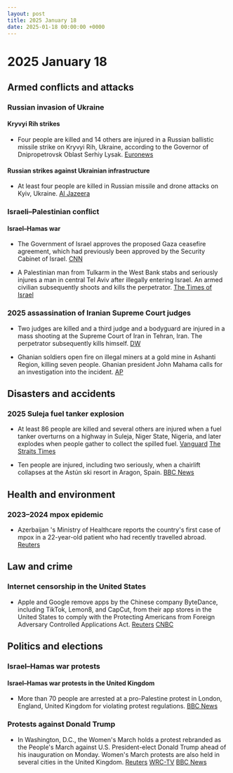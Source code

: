 ```yaml
---
layout: post
title: 2025 January 18
date: 2025-01-18 00:00:00 +0000
---
```


# 2025 January 18

## Armed conflicts and attacks

### Russian invasion of Ukraine

#### Kryvyi Rih strikes

- Four people are killed and 14 others are injured in a Russian ballistic missile strike on Kryvyi Rih, Ukraine, according to the Governor of Dnipropetrovsk Oblast Serhiy Lysak. [Euronews](https://www.euronews.com/my-europe/2025/01/18/four-killed-in-russian-air-strike-on-kryvyi-rih-as-zelenskyy-bemoans-lack-of-air-defences)

#### Russian strikes against Ukrainian infrastructure

- At least four people are killed in Russian missile and drone attacks on Kyiv, Ukraine. [Al Jazeera](https://www.aljazeera.com/news/2025/1/18/russian-attacks-on-centre-of-kyiv-leave-four-dead)

### Israeli–Palestinian conflict

#### Israel–Hamas war

- The Government of Israel approves the proposed Gaza ceasefire agreement, which had previously been approved by the Security Cabinet of Israel. [CNN](https://edition.cnn.com/2025/01/18/middleeast/israel-approves-ceasefire-hostage-deal-intl-hnk/index.html?iid=cnn_buildContentRecirc_end_recirc)

- A Palestinian man from Tulkarm in the West Bank stabs and seriously injures a man in central Tel Aviv after illegally entering Israel. An armed civilian subsequently shoots and kills the perpetrator. [The Times of Israel](https://www.timesofisrael.com/man-seriously-hurt-in-tel-aviv-stabbing-palestinian-terrorist-shot-dead/)

### 2025 assassination of Iranian Supreme Court judges

- Two judges are killed and a third judge and a bodyguard are injured in a mass shooting at the Supreme Court of Iran in Tehran, Iran. The perpetrator subsequently kills himself. [DW](https://www.dw.com/en/iran-two-judges-shot-dead-outside-supreme-court-in-tehran/a-71335185)

- Ghanian soldiers open fire on illegal miners at a gold mine in Ashanti Region, killing seven people. Ghanian president John Mahama calls for an investigation into the incident. [AP](https://apnews.com/article/ghana-illegal-gold-mining-soldiers-anglogold-ashanti-abd602d2574d19281550244dc8a622cd)

## Disasters and accidents

### 2025 Suleja fuel tanker explosion

- At least 86 people are killed and several others are injured when a fuel tanker overturns on a highway in Suleja, Niger State, Nigeria, and later explodes when people gather to collect the spilled fuel. [Vanguard](https://www.vanguardngr.com/2025/01/death-toll-in-niger-petrol-tanker-explosion-now-70/) [The Straits Times](https://www.straitstimes.com/world/fuel-tanker-truck-blast-kills-at-least-60-in-nigeria)

- Ten people are injured, including two seriously, when a chairlift collapses at the Astún ski resort in Aragon, Spain. [BBC News](https://www.bbc.com/news/articles/ckgydwvkv1do)

## Health and environment

### 2023–2024 mpox epidemic

- Azerbaijan 's Ministry of Healthcare reports the country's first case of mpox in a 22-year-old patient who had recently travelled abroad. [Reuters](https://www.reuters.com/business/healthcare-pharmaceuticals/first-mpox-case-detected-azerbaijan-interfax-reports-2025-01-18/)

## Law and crime

### Internet censorship in the United States

- Apple and Google remove apps by the Chinese company ByteDance, including TikTok, Lemon8, and CapCut, from their app stores in the United States to comply with the Protecting Americans from Foreign Adversary Controlled Applications Act. [Reuters](https://www.reuters.com/technology/tiktok-faces-us-ban-deadline-users-brace-fallout-2025-01-18/) [CNBC](https://www.cnbc.com/2025/01/18/apple-google-remove-tiktok-from-stores-as-app-halts-service-in-us.html)

## Politics and elections

### Israel–Hamas war protests

#### Israel–Hamas war protests in the United Kingdom

- More than 70 people are arrested at a pro-Palestine protest in London, England, United Kingdom for violating protest regulations. [BBC News](https://www.bbc.com/news/articles/cz0l34kpv51o)

### Protests against Donald Trump

- In Washington, D.C., the Women's March holds a protest rebranded as the People's March against U.S. President-elect Donald Trump ahead of his inauguration on Monday. Women's March protests are also held in several cities in the United Kingdom. [Reuters](https://www.reuters.com/world/us/thousands-gather-washington-protest-trump-inauguration-2025-01-18/) [WRC-TV](https://www.nbcwashington.com/news/local/live-coverage-crowds-expected-for-the-peoples-march-in-dc-saturday/3817450/) [BBC News](https://www.bbc.com/news/articles/cq8kyv7yxlgo)